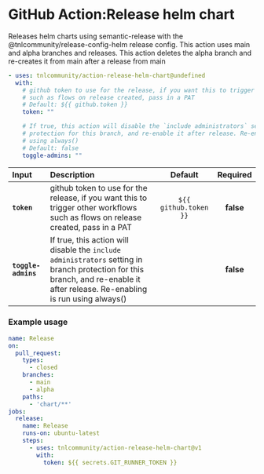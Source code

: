 <!-- start title -->

# GitHub Action:Release helm chart

<!-- end title -->
<!-- start description -->

Releases helm charts using semantic-release with the @tnlcommunity/release-config-helm release config. This action uses main and alpha branches and releases. This action deletes the alpha branch and re-creates it from main after a release from main

<!-- end description -->
<!-- start contents -->
<!-- end contents -->
<!-- start usage -->

```yaml
- uses: tnlcommunity/action-release-helm-chart@undefined
  with:
    # github token to use for the release, if you want this to trigger other workflows
    # such as flows on release created, pass in a PAT
    # Default: ${{ github.token }}
    token: ""

    # If true, this action will disable the `include administrators` setting in branch
    # protection for this branch, and re-enable it after release. Re-enabling is run
    # using always()
    # Default: false
    toggle-admins: ""
```

<!-- end usage -->
<!-- start inputs -->

| **Input**           | **Description**                                                                                                                                                                |      **Default**      | **Required** |
| :------------------ | :----------------------------------------------------------------------------------------------------------------------------------------------------------------------------- | :-------------------: | :----------: |
| **`token`**         | github token to use for the release, if you want this to trigger other workflows such as flows on release created, pass in a PAT                                               | `${{ github.token }}` |  **false**   |
| **`toggle-admins`** | If true, this action will disable the `include administrators` setting in branch protection for this branch, and re-enable it after release. Re-enabling is run using always() |                       |  **false**   |

<!-- end inputs -->
<!-- start outputs -->
<!-- end outputs -->
<!-- start examples -->

### Example usage

```yaml
name: Release
on:
  pull_request:
    types:
      - closed
    branches:
      - main
      - alpha
    paths:
      - 'chart/**'
jobs:
  release:
    name: Release
    runs-on: ubuntu-latest
    steps:
      - uses: tnlcommunity/action-release-helm-chart@v1
        with:
          token: ${{ secrets.GIT_RUNNER_TOKEN }}
```

<!-- end examples -->
<!-- start [.github/ghdocs/examples/] -->
<!-- end [.github/ghdocs/examples/] -->
